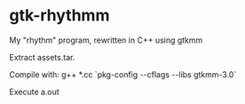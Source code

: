 # gtk-rhythmm
My "rhythm" program, rewritten in C++ using gtkmm

Extract assets.tar.

Compile with:
g++ \*.cc \`pkg-config --cflags --libs gtkmm-3.0\`

Execute a.out
